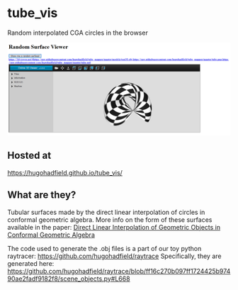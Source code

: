 # tube_vis
Random interpolated CGA circles in the browser

![tube_vis](screenshot.PNG)

## Hosted at
https://hugohadfield.github.io/tube_vis/

## What are they?
Tubular surfaces made by the direct linear interpolation of circles in conformal geometric algebra.
More info on the form of these surfaces available in the paper: [Direct Linear Interpolation of Geometric Objects in Conformal Geometric Algebra](https://link.springer.com/article/10.1007/s00006-019-1003-y)

The code used to generate the .obj files is a part of our toy python raytracer: https://github.com/hugohadfield/raytrace
Specifically, they are generated here: https://github.com/hugohadfield/raytrace/blob/ff16c270b097ff1724425b97490ae2fadf9182f8/scene_objects.py#L668
